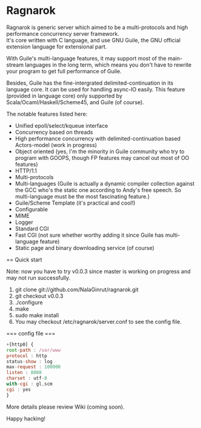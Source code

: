 Ragnarok
========

Ragnarok is generic server which aimed to be a multi-protocols and high performance concurrency server framework.  
It's core written with C language, and use GNU Guile, the GNU official extension language for extensional part.

With Guile's multi-language features, it may support most of the main-stream languages in the long term, which means
you don't have to rewrite your program to get full performance of Guile.

Besides, Guile has the fine-intergrated delimited-continuation in its language core. It can be used for handling async-IO easily.
This feature (provided in language core) only supported by Scala/Ocaml/Haskell/Scheme45, and Guile (of course).

The notable features listed here:
*  Unified epoll/select/kqueue interface
*  Concurrency based on threads
*  High performance concurrency with delimited-continuation based Actors-model (work in progress)
*  Object oriented 
   (yes, I'm the minority in Guile community who try to program with GOOPS, though FP features may cancel out most of OO features)
*  HTTP/1.1
*  Multi-protocols
*  Multi-languages
   (Guile is actually a dynamic compiler collection against the GCC who's the static one according to Andy's free speech. So multi-language must be the most fascinating feature.)
*  Guile/Scheme Template (it's practical and cool!)
*  Configurable
*  MIME
*  Logger
*  Standard CGI
*  Fast CGI (not sure whether worthy adding it since Guile has multi-language feature)
*  Static page and binary downloading service (of course) 

== Quick start

Note: now you have to try v0.0.3 since master is working on progress and may not run successfully.

1. git clone git://github.com/NalaGinrut/ragnarok.git
2. git checkout v0.0.3 
3. ./configure
4. make 
5. sudo make install
6. You may checkout /etc/ragnarok/server.conf to see the config file.

=== config file ===
``` js
+[http0] {
root-path : /var/www
protocol : http
status-show : log
max-request : 100000
listen : 8080
charset : utf-8
with-cgi : gl,scm
cgi : yes
}
```

More details please review Wiki (coming soon).

Happy hacking!
